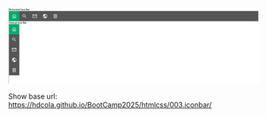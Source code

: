 ![003.iconbar](003.iconbar.png)

Show base url: https://hdcola.github.io/BootCamp2025/htmlcss/003.iconbar/
